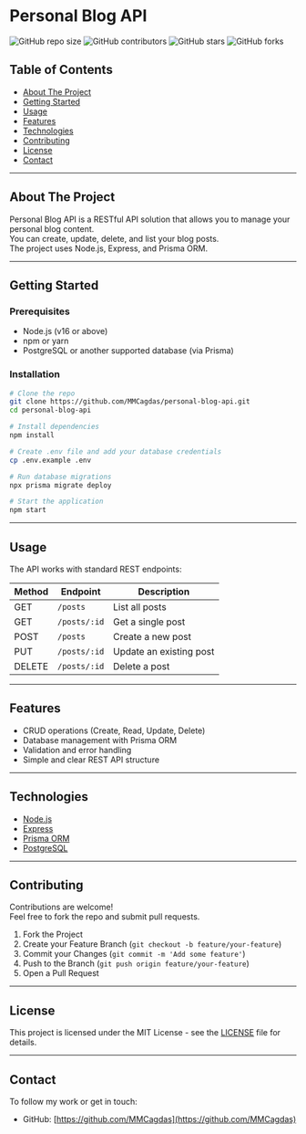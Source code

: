 
# Personal Blog API

![GitHub repo size](https://img.shields.io/github/repo-size/MMCagdas/personal-blog-api)
![GitHub contributors](https://img.shields.io/github/contributors/MMCagdas/personal-blog-api)
![GitHub stars](https://img.shields.io/github/stars/MMCagdas/personal-blog-api?style=social)
![GitHub forks](https://img.shields.io/github/forks/MMCagdas/personal-blog-api?style=social)

## Table of Contents

- [About The Project](#about-the-project)
- [Getting Started](#getting-started)
- [Usage](#usage)
- [Features](#features)
- [Technologies](#technologies)
- [Contributing](#contributing)
- [License](#license)
- [Contact](#contact)

---

## About The Project

Personal Blog API is a RESTful API solution that allows you to manage your personal blog content.  
You can create, update, delete, and list your blog posts.  
The project uses Node.js, Express, and Prisma ORM.

---

## Getting Started

### Prerequisites

- Node.js (v16 or above)
- npm or yarn
- PostgreSQL or another supported database (via Prisma)

### Installation

```bash
# Clone the repo
git clone https://github.com/MMCagdas/personal-blog-api.git
cd personal-blog-api

# Install dependencies
npm install

# Create .env file and add your database credentials
cp .env.example .env

# Run database migrations
npx prisma migrate deploy

# Start the application
npm start
```

---

## Usage

The API works with standard REST endpoints:

| Method | Endpoint           | Description            |
|--------|--------------------|------------------------|
| GET    | `/posts`           | List all posts         |
| GET    | `/posts/:id`       | Get a single post       |
| POST   | `/posts`           | Create a new post       |
| PUT    | `/posts/:id`       | Update an existing post |
| DELETE | `/posts/:id`       | Delete a post           |

---

## Features

- CRUD operations (Create, Read, Update, Delete)  
- Database management with Prisma ORM  
- Validation and error handling  
- Simple and clear REST API structure

---

## Technologies

- [Node.js](https://nodejs.org/)  
- [Express](https://expressjs.com/)  
- [Prisma ORM](https://www.prisma.io/)  
- [PostgreSQL](https://www.postgresql.org/)  

---

## Contributing

Contributions are welcome!  
Feel free to fork the repo and submit pull requests.

1. Fork the Project  
2. Create your Feature Branch (`git checkout -b feature/your-feature`)  
3. Commit your Changes (`git commit -m 'Add some feature'`)  
4. Push to the Branch (`git push origin feature/your-feature`)  
5. Open a Pull Request

---

## License

This project is licensed under the MIT License - see the [LICENSE](LICENSE) file for details.

---

## Contact

To follow my work or get in touch:  
- GitHub: [https://github.com/MMCagdas](https://github.com/MMCagdas)  
